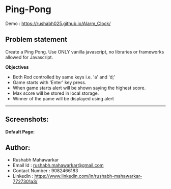 # Ping-Pong

Demo : https://rushabh025.github.io/Alarm_Clock/

## Problem statement 
Create a Ping Pong. Use ONLY vanilla javascript, no libraries or frameworks allowed for Javascript.


**Objectives**
+ Both Rod controlled by same keys i.e. 'a' and 'd;'
+ Game starts with 'Enter' key press.
+ When game starts alert will be shown saying the highest score.
+ Max score will be stored in local storage.
+ Winner of the pame will be displayed using alert

***

## Screenshots:
**Default Page:**

## Author:
+ Rushabh Mahawarkar
+ Email Id : rushabh.mahawarkar@gmail.com
+ Contact Number : 9082466183
+ LinkedIn : https://www.linkedin.com/in/rushabh-mahawarkar-7727301a3/

